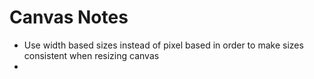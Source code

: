 # Canvas Notes

- Use width based sizes instead of pixel based in order to make sizes consistent when resizing canvas
-
